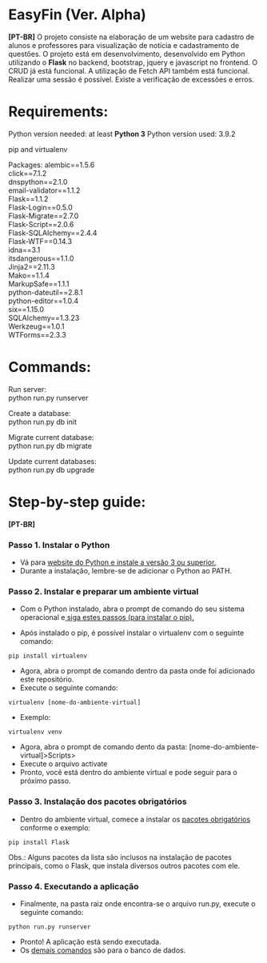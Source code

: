 # EasyFin (Ver. Alpha)
**[PT-BR]**
O projeto consiste na elaboração de um website para cadastro de alunos e professores para visualização de notícia e cadastramento de questões.
O projeto está em desenvolvimento, desenvolvido em Python utilizando o **Flask** no backend, bootstrap, jquery e javascript no frontend.
O CRUD já está funcional. A utilização de Fetch API também está funcional.
Realizar uma sessão é possível.
Existe a verificação de excessões e erros.

# Requirements:

Python version needed: at least **Python 3**
Python version used: 3.9.2

pip and virtualenv

Packages:
alembic==1.5.6<br>
click==7.1.2<br>
dnspython==2.1.0<br>
email-validator==1.1.2<br>
Flask==1.1.2<br>
Flask-Login==0.5.0<br>
Flask-Migrate==2.7.0<br>
Flask-Script==2.0.6<br>
Flask-SQLAlchemy==2.4.4<br>
Flask-WTF==0.14.3<br>
idna==3.1<br>
itsdangerous==1.1.0<br>
Jinja2==2.11.3<br>
Mako==1.1.4<br>
MarkupSafe==1.1.1<br>
python-dateutil==2.8.1<br>
python-editor==1.0.4<br>
six==1.15.0<br>
SQLAlchemy==1.3.23<br>
Werkzeug==1.0.1<br>
WTForms==2.3.3<br>

# Commands:

Run server:<br>
python run.py runserver<br>

Create a database:<br>
python run.py db init<br>

Migrate current database:<br>
python run.py db migrate<br>

Update current databases:<br>
python run.py db upgrade<br>

# Step-by-step guide:

**[PT-BR]**

### Passo 1. Instalar o Python

* Vá para <a href="https://www.python.org/downloads/">website do Python e instale a versão 3 ou superior.</a>
* Durante a instalação, lembre-se de adicionar o Python ao PATH.


### Passo 2. Instalar e preparar um ambiente virtual

* Com o Python instalado, abra o prompt de comando do seu sistema operacional e<a href="https://pip.pypa.io/en/stable/installing/"> siga estes passos (para instalar o pip).</a>

* Após instalado o pip, é possível instalar o virtualenv com o seguinte comando:

```
pip install virtualenv
```

* Agora, abra o prompt de comando dentro da pasta onde foi adicionado este repositório.
* Execute o seguinte comando:
```
virtualenv [nome-do-ambiente-virtual]
```
* Exemplo:
```
virtualenv venv
```
* Agora, abra o prompt de comando dento da pasta: [nome-do-ambiente-virtual]>Scripts>
* Execute o arquivo activate
* Pronto, você está dentro do ambiente virtual e pode seguir para o próximo passo.

### Passo 3. Instalação dos pacotes obrigatórios

* Dentro do ambiente virtual, comece a instalar os <a href="#requirements">pacotes obrigatórios</a> conforme o exemplo:
```
pip install Flask
```

Obs.: Alguns pacotes da lista são inclusos na instalação de pacotes principais, como o Flask, que instala diversos outros pacotes com ele.

### Passo 4. Executando a aplicação

* Finalmente, na pasta raiz onde encontra-se o arquivo run.py, execute o seguinte comando:
```
python run.py runserver
```
* Pronto! A aplicação está sendo executada.
* Os <a href="#commands">demais comandos</a> são para o banco de dados.

